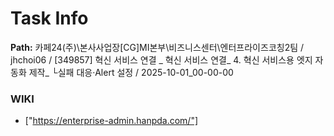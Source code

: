 # Task Info

**Path:** 카페24(주)\본사사업장\[CG]MI본부\비즈니스센터\엔터프라이즈코칭2팀 / jhchoi06 / [349857] 혁신 서비스 연결 _ 혁신 서비스 연결_ 4. 혁신 서비스용 엣지 자동화 제작_ └실패 대응·Alert 설정 / 2025-10-01_00-00-00

### WIKI
- ["https://enterprise-admin.hanpda.com/"]

